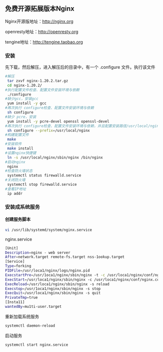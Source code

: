 ## 免费开源拓展版本Nginx

Nginx开源版地址：http://nginx.org

openresty地址：http://openresty.org

tengine地址：http://tengine.taobao.org

### 安装

先下载，然后解压，进入解压后的目录中，有一个 .configure 文件。执行该文件

```bash
#解压
 tar zxvf nginx-1.20.2.tar.gz
 cd nginx-1.20.2/
#执行配置文件检查、配置文件安装环境与依赖
 ./configure
#缺少gcc，安装gcc
 yum install -y gcc
#再次执行 configure检查、配置文件安装环境与依赖
 sh configure
#缺少 pcre，安装
 yum install -y pcre-devel openssl openssl-devel
#再次执行 configure检查、配置文件安装环境与依赖，并且配置安装路径/usr/local/nginx
 sh configure --prefix=/usr/local/nginx
#构建配置文件
 make
#安装软件
 make install
#设置nginx快捷键
 ln -s /usr/local/nginx/sbin/nginx /bin/nginx
#启动nginx
 nginx
#检查防火墙状态
 systemctl status firewalld.service
#关闭防火墙
 systemctl stop firewalld.service
#查看IP地址
 ip addr
```

### 安装成系统服务

#### 创建服务脚本

```bash
vi /usr/lib/systemd/system/nginx.service
```

nginx.service

```bash
[Unit]
Description=nginx - web server
After=network.target remote-fs.target nss-1ookup.target
[Service]
Type=forking
PIDFile=/usr/loca1/nginx/logs/nginx.pid
ExecstartPre=/usr/1oca1/nginx/sbin/nginx -t -c /usr/loca1/nginx/conf/nginx.conf
ExecStart=/usr/loca1/nginx/sbin/nginx -c /usr/loca1/nginx/conf/nginx.conf
ExecReload=/usr/loca1/nginx/sbin/nginx -s reload
Execstop=/usr/1oca1/nginx/sbin/nginx -s stop
ExecQuit=/usr/loca1/nginx/sbin/nginx -s quit
PrivateTmp=true
[Insta11]
wantedBy=mu1ti-user.target
```

重新加载系统服务

```bash
systemctl daemon-reload
```

启动服务

```bash
systemctl start nginx.service
```

